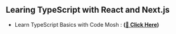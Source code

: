 ## Learing TypeScript with React and Next.js

- Learn TypeScript Basics with Code Mosh : **([🎯 Click Here](./TypeScript/))**